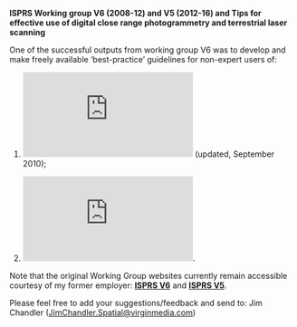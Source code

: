 **ISPRS Working group V6 (2008-12) and V5 (2012-16) and Tips for effective use of digital close range photogrammetry and terrestrial laser scanning**

One of the successful outputs from working group V6 was to develop and make freely available ‘best-practice’ guidelines for non-expert users of:

1. ![Close range digital photogrammetry](https://github.com/JimChandler-Spatial/photogrammetry/blob/gh-pages/OtherFiles/photogrammetry-tips.pdf) (updated, September 2010);

2. ![Terrestrial laser scanners](https://github.com/JimChandler-Spatial/photogrammetry/blob/gh-pages/OtherFiles/laser_scanning-tips.pdf).

Note that the original Working Group websites currently remain accessible courtesy of my former employer: 
[**ISPRS V6**](http://isprsv6.lboro.ac.uk/) and 
[**ISPRS V5**](http://isprsv5.lboro.ac.uk/).

Please feel free to add your suggestions/feedback and send to: Jim Chandler (JimChandler.Spatial@virginmedia.com)


